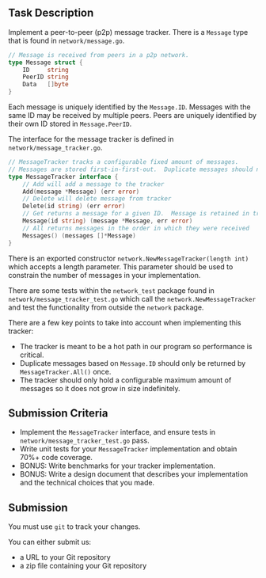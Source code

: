 ## Task Description

Implement a peer-to-peer (p2p) message tracker. There is a `Message` type that is found in `network/message.go`.  
```go 
// Message is received from peers in a p2p network.
type Message struct {
	ID     string
	PeerID string
	Data   []byte
}
```
Each message is uniquely identified by the `Message.ID`. Messages with the same ID may be received by multiple peers.  Peers are uniquely identified by their own ID stored in `Message.PeerID`. 

The interface for the message tracker is defined in `network/message_tracker.go`.  
```go 
// MessageTracker tracks a configurable fixed amount of messages.
// Messages are stored first-in-first-out.  Duplicate messages should not be stored in the queue.
type MessageTracker interface {
	// Add will add a message to the tracker
	Add(message *Message) (err error)
	// Delete will delete message from tracker
	Delete(id string) (err error)
	// Get returns a message for a given ID.  Message is retained in tracker
	Message(id string) (message *Message, err error)
	// All returns messages in the order in which they were received
	Messages() (messages []*Message)
}
```

There is an exported constructor `network.NewMessageTracker(length int)` which accepts a length parameter.  This parameter should be used to constrain the number of messages in your implementation.

There are some tests within the `network_test` package found in `network/message_tracker_test.go` which call the `network.NewMessageTracker` and test the functionality from outside the `network` package.

There are a few key points to take into account when implementing this tracker:

- The tracker is meant to be a hot path in our program so performance is critical.
- Duplicate messages based on `Message.ID` should only be returned by `MessageTracker.All()` once.
- The tracker should only hold a configurable maximum amount of messages so it does not grow in size indefinitely.

## Submission Criteria
- Implement the `MessageTracker` interface, and ensure tests in `network/message_tracker_test.go` pass.
- Write unit tests for your `MessageTracker` implementation and obtain 70%+ code coverage.
- BONUS: Write benchmarks for your tracker implementation.
- BONUS: Write a design document that describes your implementation and the technical choices that you made.

## Submission

You must use `git` to track your changes.

You can either submit us:

- a URL to your Git repository
- a zip file containing your Git repository